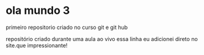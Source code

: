 # ola mundo 3
primeiro repositorio criado no curso git e git hub

repositório criado durante uma aula ao vivo
essa linha eu adicionei direto no site.que impressionante!
